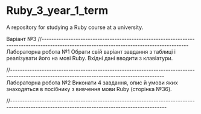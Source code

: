 # Ruby_3_year_1_term
A repository for studying a Ruby course at a university.

Варіант №3
//------------------------------------------------------------------------------------------------------------------------------------------
Лабораторна робота №1
Обрати свій варіант завдання з таблиці і реалізувати його
на мові Ruby. Вхідні дані вводити з клавіатури.

//---------------------------------------------------------------------------------------------------------------------------------------------
Лабораторна робота №2
Виконати 4 завдання, опис й умови яких знаходяться в 
посібнику з вивчення мови Ruby (сторінка №36).

//----------------------------------------------------------------------------------------------------------------------------------------------
